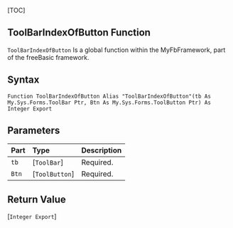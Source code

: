 [TOC]
## ToolBarIndexOfButton Function

`ToolBarIndexOfButton` Is a global function within the MyFbFramework, part of the freeBasic framework.
## Syntax

```freeBasic
Function ToolBarIndexOfButton Alias "ToolBarIndexOfButton"(tb As My.Sys.Forms.ToolBar Ptr, Btn As My.Sys.Forms.ToolButton Ptr) As Integer Export
```

## Parameters

|Part|Type|Description|
| :------------ | :------------ | :------------ |
|`tb`|[`ToolBar`]|Required.|
|`Btn`|[`ToolButton`]|Required.|

## Return Value
[`Integer Export`]

